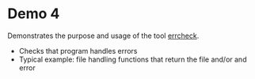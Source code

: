 # Demo 4

Demonstrates the purpose and usage of the tool [errcheck](https://github.com/kisielk/errcheck).

* Checks that program handles errors
* Typical example: file handling functions that return the file and/or and error